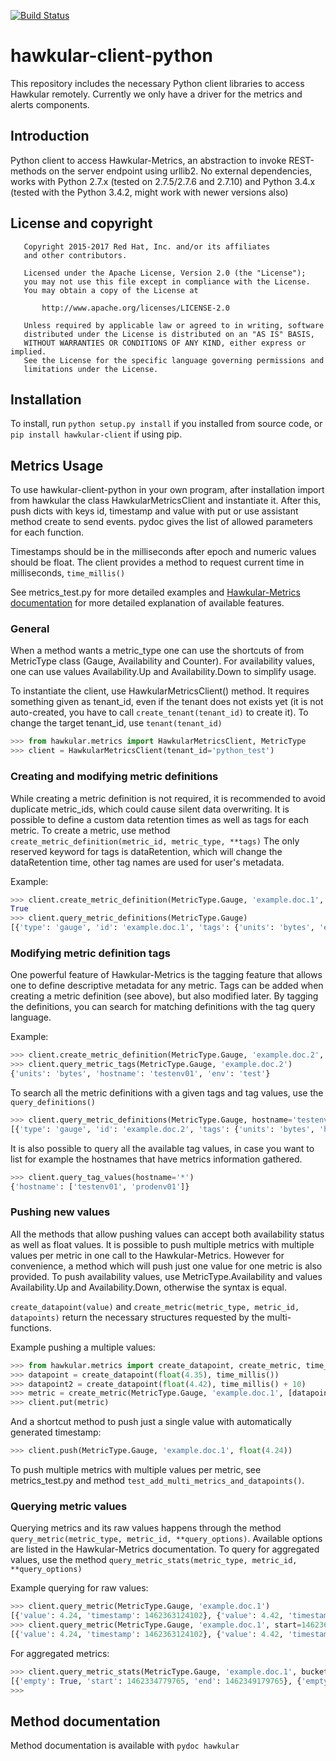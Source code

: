 [![Build Status](https://travis-ci.org/hawkular/hawkular-client-python.svg?branch=master)](https://travis-ci.org/hawkular/hawkular-client-python)

hawkular-client-python
=========================

This repository includes the necessary Python client libraries to access Hawkular remotely. Currently we only have a driver for the metrics and alerts components.

## Introduction

Python client to access Hawkular-Metrics, an abstraction to invoke REST-methods on the server endpoint using urllib2. No external dependencies, works with Python 2.7.x (tested on 2.7.5/2.7.6 and 2.7.10) and Python 3.4.x (tested with the Python 3.4.2, might work with newer versions also)

## License and copyright

```
   Copyright 2015-2017 Red Hat, Inc. and/or its affiliates
   and other contributors.

   Licensed under the Apache License, Version 2.0 (the "License");
   you may not use this file except in compliance with the License.
   You may obtain a copy of the License at

       http://www.apache.org/licenses/LICENSE-2.0

   Unless required by applicable law or agreed to in writing, software
   distributed under the License is distributed on an "AS IS" BASIS,
   WITHOUT WARRANTIES OR CONDITIONS OF ANY KIND, either express or implied.
   See the License for the specific language governing permissions and
   limitations under the License.
```

## Installation

To install, run ``python setup.py install`` if you installed from source code, or ``pip install hawkular-client`` if using pip.

## Metrics Usage

To use hawkular-client-python in your own program, after installation import from hawkular the class HawkularMetricsClient and instantiate it. After this, push dicts with keys id, timestamp and value with put or use assistant method create to send events. pydoc gives the list of allowed parameters for each function.

Timestamps should be in the milliseconds after epoch and numeric values should be float. The client provides a method to request current time in milliseconds, ``time_millis()``

See metrics_test.py for more detailed examples and [Hawkular-Metrics documentation](http://www.hawkular.org/docs/components/metrics/index.html) for more detailed explanation of available features.

### General

When a method wants a metric_type one can use the shortcuts of from MetricType class (Gauge, Availability and Counter). For availability values, one can use values Availability.Up and Availability.Down to simplify usage.

To instantiate the client, use HawkularMetricsClient() method. It requires something given as tenant_id, even if the tenant does not exists yet (it is not auto-created, you have to call ``create_tenant(tenant_id)`` to create it). To change the target tenant_id, use ``tenant(tenant_id)``

```python
>>> from hawkular.metrics import HawkularMetricsClient, MetricType
>>> client = HawkularMetricsClient(tenant_id='python_test')
```

### Creating and modifying metric definitions

While creating a metric definition is not required, it is recommended to avoid duplicate metric_ids, which could cause silent data overwriting. It is possible to define a custom data retention times as well as tags for each metric. To create a metric, use method ``create_metric_definition(metric_id, metric_type, **tags)`` The only reserved keyword for tags is dataRetention, which will change the dataRetention time, other tag names are used for user's metadata.

Example:

```python
>>> client.create_metric_definition(MetricType.Gauge, 'example.doc.1', units='bytes', env='test')
True
>>> client.query_metric_definitions(MetricType.Gauge)
[{'type': 'gauge', 'id': 'example.doc.1', 'tags': {'units': 'bytes', 'env': 'test'}, 'tenantId': 'python_test', 'dataRetention': 7}]
```

### Modifying metric definition tags

One powerful feature of Hawkular-Metrics is the tagging feature that allows one to define descriptive metadata for any metric. Tags can be added when creating a metric definition (see above), but also modified later. By tagging the definitions, you can search for matching definitions with the tag query language.

Example:

```python
>>> client.create_metric_definition(MetricType.Gauge, 'example.doc.2', units='bytes', env='test', hostname='testenv01')
>>> client.query_metric_tags(MetricType.Gauge, 'example.doc.2')
{'units': 'bytes', 'hostname': 'testenv01', 'env': 'test'}
```

To search all the metric definitions with a given tags and tag values, use the ``query_definitions()``

```python
>>> client.query_metric_definitions(MetricType.Gauge, hostname='testenv.*')
[{'type': 'gauge', 'id': 'example.doc.2', 'tags': {'units': 'bytes', 'hostname': 'testenv01', 'env': 'test'}, 'tenantId': 'python_test', 'dataRetention': 7}]
```

It is also possible to query all the available tag values, in case you want to list for example the hostnames that have metrics information gathered.

```python
>>> client.query_tag_values(hostname='*')
{'hostname': ['testenv01', 'prodenv01']}
```

### Pushing new values

All the methods that allow pushing values can accept both availability status as well as float values. It is possible to push multiple metrics with multiple values per metric in one call to the Hawkular-Metrics. However for convenience, a method which will push just one value for one metric is also provided. To push availability values, use MetricType.Availability and values Availability.Up and Availability.Down, otherwise the syntax is equal.

``create_datapoint(value)`` and ``create_metric(metric_type, metric_id, datapoints)`` return the necessary structures requested by the multi-functions.

Example pushing a multiple values:

```python
>>> from hawkular.metrics import create_datapoint, create_metric, time_millis
>>> datapoint = create_datapoint(float(4.35), time_millis())
>>> datapoint2 = create_datapoint(float(4.42), time_millis() + 10)
>>> metric = create_metric(MetricType.Gauge, 'example.doc.1', [datapoint, datapoint2])
>>> client.put(metric)
```

And a shortcut method to push just a single value with automatically generated timestamp:

```python
>>> client.push(MetricType.Gauge, 'example.doc.1', float(4.24))
```

To push multiple metrics with multiple values per metric, see metrics_test.py and method ``test_add_multi_metrics_and_datapoints()``.

### Querying metric values

Querying metrics and its raw values happens through the method ``query_metric(metric_type, metric_id, **query_options)``. Available options are listed in the Hawkular-Metrics documentation. To query for aggregated values, use the method ``query_metric_stats(metric_type, metric_id, **query_options)``

Example querying for raw values:

```python
>>> client.query_metric(MetricType.Gauge, 'example.doc.1')
[{'value': 4.24, 'timestamp': 1462363124102}, {'value': 4.42, 'timestamp': 1462363032249}, {'value': 4.35, 'timestamp': 1462362981464}]
>>> client.query_metric(MetricType.Gauge, 'example.doc.1', start=1462363032249)
[{'value': 4.24, 'timestamp': 1462363124102}, {'value': 4.42, 'timestamp': 1462363032249}]
```

For aggregated metrics:

```python
>>> client.query_metric_stats(MetricType.Gauge, 'example.doc.1', buckets=2, percentiles='90.0,95.0')
[{'empty': True, 'start': 1462334779765, 'end': 1462349179765}, {'empty': False, 'avg': 4.336666666666667, 'start': 1462349179765, 'min': 4.24, 'samples': 3, 'sum': 13.01, 'max': 4.42, 'end': 1462363579765, 'median': 4.35, 'percentiles': [{'value': 4.35, 'quantile': 0.9}, {'value': 4.35, 'quantile': 0.95}]}]
>>>
```

## Method documentation

Method documentation is available with ``pydoc hawkular``
